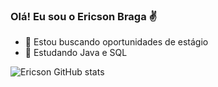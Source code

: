 ### Olá! Eu sou o Ericson Braga ✌


- 🔭 Estou buscando oportunidades de estágio
- 🌱 Estudando Java e SQL

![Ericson GitHub stats](https://github-readme-stats.vercel.app/api?username=EricsonBraga&show_icons=true&count_private=true&theme=onedark)
